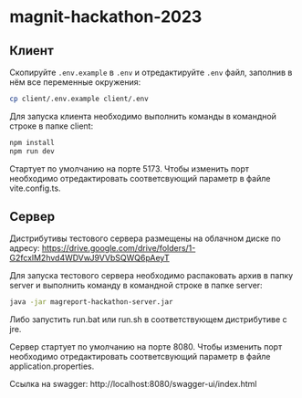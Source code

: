 # magnit-hackathon-2023

## Клиент

Скопируйте `.env.example` в `.env` и отредактируйте `.env` файл, заполнив в нём все переменные окружения:

```bash
cp client/.env.example client/.env
```

Для запуска клиента необходимо выполнить команды в командной строке в папке client:

```bash
npm install
npm run dev
```

Стартует по умолчанию на порте 5173. Чтобы изменить порт необходимо отредактировать соответсвующий параметр в файле vite.config.ts.

## Сервер

Дистрибутивы тестового сервера размещены на облачном диске по адресу: https://drive.google.com/drive/folders/1-G2fcxlM2hvd4WDVwJ9VVbSQWQ6pAeyT

Для запуска тестового сервера необходимо распаковать архив в папку server и выполнить команду в командной строке в папке server:

```bash
java -jar magreport-hackathon-server.jar
```

Либо запустить run.bat или run.sh в соответствующем дистрибутиве с jre.

Сервер стартует по умолчанию на порте 8080. 
Чтобы изменить порт необходимо отредактировать соответсвующий параметр в файле application.properties.

Ссылка на swagger: http://localhost:8080/swagger-ui/index.html